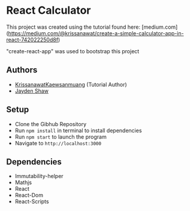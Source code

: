 # React Calculator
This project was created using the tutorial found here: [medium.com] (https://medium.com/@krissanawat/create-a-simple-calculator-app-in-react-742022250d8f)

"create-react-app" was used to bootstrap this project

## Authors
* [Krissanawat​ Kaewsanmuang](https://github.com/therj/react-calculator) (Tutorial Author)
* [Jayden Shaw](https://github.com/jshaw990?tab=repositories)

## Setup
* Clone the Gibhub Repository
* Run ```npm install``` in terminal to install dependencies
* Run ```npm start``` to launch the program
* Navigate to ```http://localhost:3000```

## Dependencies
* Immutability-helper
* Mathjs
* React
* React-Dom
* React-Scripts